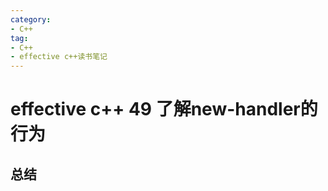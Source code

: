 ```yaml
---
category: 
- C++
tag:
- C++
- effective c++读书笔记
---
```


# effective c++ 49 了解new-handler的行为

## 总结



